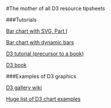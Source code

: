 #The mother of all D3 resource tipsheets

###Tutorials

[Bar chart with SVG, Part I](http://mbostock.github.io/d3/tutorial/bar-1.html)

[Bar chart with dynamic bars](http://mbostock.github.io/d3/tutorial/bar-2.html)

[D3 tutorial (precursor to a book)](http://alignedleft.com/tutorials/d3/)

[D3 book](http://chimera.labs.oreilly.com/books/1230000000345/index.html)

###Examples of D3 graphics

[D3 gallery wiki](https://github.com/mbostock/d3/wiki/Gallery)

[Huge list of D3 chart examples](http://christopheviau.com/d3list/gallery.html)